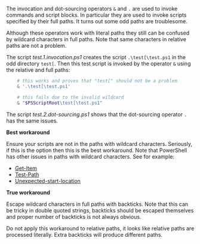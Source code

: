 
The invocation and dot-sourcing operators `&` and `.` are used to invoke
commands and script blocks. In particular they are used to invoke scripts
specified by their full paths. It turns out some odd paths are troublesome.

Although these operators work with literal paths they still can be confused by
wildcard characters in full paths. Note that same characters in relative paths
are not a problem.

The script *test.1.invocation.ps1* creates the script `.\test[\test.ps1` in the
odd directory `test[`. Then this test script is invoked by the operator `&`
using the relative and full paths:

```PowerShell
    # this works and proves that "test[" should not be a problem
    & '.\test[\test.ps1'

    # this fails due to the invalid wildcard
    & "$PSScriptRoot\test[\test.ps1"
```

The script *test.2.dot-sourcing.ps1* shows that the dot-sourcing operator `.`
has the same issues.

**Best workaround**

Ensure your scripts are not in the paths with wildcard characters. Seriously,
if this is the option then this is the best workaround. Note that PowerShell
has other issues in paths with wildcard characters. See for example:

- [Get-Item](../../Cmdlets/Get-Item)
- [Test-Path](../../Cmdlets/Test-Path)
- [Unexpected-start-location](../../PowerShell.exe/Unexpected-start-location)

**True workaround**

Escape wildcard characters in full paths with backticks. Note that this can be
tricky in double quoted strings, backticks should be escaped themselves and
proper number of backticks is not always obvious.

Do not apply this workaround to relative paths, it looks like relative paths
are processed literally. Extra backticks will produce different paths.
